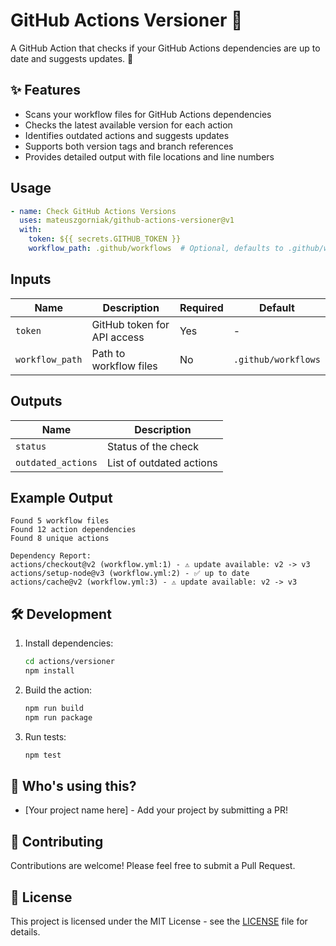 # GitHub Actions Versioner 🔄

A GitHub Action that checks if your GitHub Actions dependencies are up to date and suggests updates. 🚀

## ✨ Features

- Scans your workflow files for GitHub Actions dependencies
- Checks the latest available version for each action
- Identifies outdated actions and suggests updates
- Supports both version tags and branch references
- Provides detailed output with file locations and line numbers

## Usage

```yaml
- name: Check GitHub Actions Versions
  uses: mateuszgorniak/github-actions-versioner@v1
  with:
    token: ${{ secrets.GITHUB_TOKEN }}
    workflow_path: .github/workflows  # Optional, defaults to .github/workflows
```

## Inputs

| Name | Description | Required | Default |
|------|-------------|----------|---------|
| `token` | GitHub token for API access | Yes | - |
| `workflow_path` | Path to workflow files | No | `.github/workflows` |

## Outputs

| Name | Description |
|------|-------------|
| `status` | Status of the check |
| `outdated_actions` | List of outdated actions |

## Example Output

```
Found 5 workflow files
Found 12 action dependencies
Found 8 unique actions

Dependency Report:
actions/checkout@v2 (workflow.yml:1) - ⚠️ update available: v2 -> v3
actions/setup-node@v3 (workflow.yml:2) - ✅ up to date
actions/cache@v2 (workflow.yml:3) - ⚠️ update available: v2 -> v3
```

## 🛠️ Development

1. Install dependencies:
   ```bash
   cd actions/versioner
   npm install
   ```

2. Build the action:
   ```bash
   npm run build
   npm run package
   ```

3. Run tests:
   ```bash
   npm test
   ```

## 🤔 Who's using this?

- [Your project name here] - Add your project by submitting a PR!

## 🤝 Contributing

Contributions are welcome! Please feel free to submit a Pull Request.

## 📄 License

This project is licensed under the MIT License - see the [LICENSE](LICENSE) file for details.
